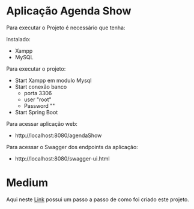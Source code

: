 # Aplicação Agenda Show

Para executar o Projeto é necessário que tenha:

Instalado:
- Xampp
- MySQL

Para executar o projeto:

- Start Xampp em modulo Mysql
- Start conexão banco
   - porta 3306
   - user "root"
   - Password ""
- Start Spring Boot

Para acessar aplicação web:

- http://localhost:8080/agendaShow

Para acessar o Swagger dos endpoints da aplicação:

- http://localhost:8080/swagger-ui.html

# Medium

Aqui neste [Link](https://medium.com/@alanpaulodejesus/inicializando-e-criando-uma-aplica%C3%A7%C3%A3o-web-java-com-spring-boot-62652a4484ad) possui um passo a passo de como foi criado este projeto.
